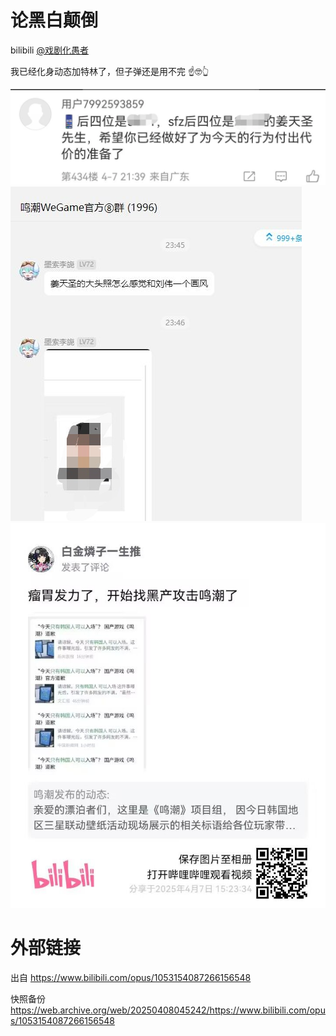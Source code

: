 # 论黑白颠倒

bilibili [@戏剧化愚者](https://space.bilibili.com/19976514)


我已经化身动态加特林了，但子弹还是用不完
☝🤓👆

![](https://raw.githubusercontent.com/KugouGames/iming-blog/refs/heads/main/evil-of-kurogames/images/1053154087266156548/1.png)
![](https://raw.githubusercontent.com/KugouGames/iming-blog/refs/heads/main/evil-of-kurogames/images/1053154087266156548/2.jpg)
![](https://raw.githubusercontent.com/KugouGames/iming-blog/refs/heads/main/evil-of-kurogames/images/1053154087266156548/3.jpg)

# 外部链接

出自 https://www.bilibili.com/opus/1053154087266156548

快照备份 https://web.archive.org/web/20250408045242/https://www.bilibili.com/opus/1053154087266156548
